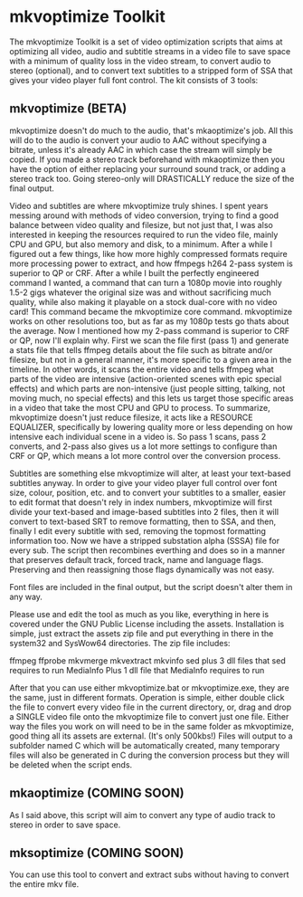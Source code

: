 # mkvoptimize Toolkit
The mkvoptimize Toolkit is a set of video optimization scripts that aims at optimizing all video, audio and subtitle streams in a video file to save space with a minimum of quality loss in the video stream, to convert audio to stereo (optional), and to convert text subtitles to a stripped form of SSA that gives your video player full font control. The kit consists of 3 tools:

## mkvoptimize (BETA)

mkvoptimize doesn't do much to the audio, that's mkaoptimize's job. All this will do to the audio is convert your audio to AAC without specifying a bitrate, unless it's already AAC in which case the stream will simply be copied. If you made a stereo track beforehand with mkaoptimize then you have the option of either replacing your surround sound track, or adding a stereo track too. Going stereo-only will DRASTICALLY reduce the size of the final output.

Video and subtitles are where mkvoptimize truly shines. I spent years messing around with methods of video conversion, trying to find a good balance between video quality and filesize, but not just that, I was also interested in keeping the resources required to run the video file, mainly CPU and GPU, but also memory and disk, to a minimum. After a while I figured out a few things, like how more highly compressed formats require more processing power to extract, and how ffmpegs h264 2-pass system is superior to QP or CRF. After a while I built the perfectly engineered command I wanted, a command that can turn a 1080p movie into roughly 1.5-2 gigs whatever the original size was and without sacrificing much quality, while also making it playable on a stock dual-core with no video card! This command became the mkvoptimize core command. mkvoptimize works on other resolutions too, but as far as my 1080p tests go thats about the average. Now I mentioned how my 2-pass command is superior to CRF or QP, now I'll explain why. First we scan the file first (pass 1) and generate a stats file that tells ffmpeg details about the file such as bitrate and/or filesize, but not in a general manner, it's more specific to a given area in the timeline. In other words, it scans the entire video and tells ffmpeg what parts of the video are intensive (action-oriented scenes with epic special effects) and which parts are non-intensive (just people sitting, talking, not moving much, no special effects) and this lets us target those specific areas in a video that take the most CPU and GPU to process. To summarize, mkvoptimize doesn't just reduce filesize, it acts like a RESOURCE EQUALIZER, specifically by lowering quality more or less depending on how intensive each individual scene in a video is. So pass 1 scans, pass 2 converts, and 2-pass also gives us a lot more settings to configure than CRF or QP, which means a lot more control over the conversion process.

Subtitles are something else mkvoptimize will alter, at least your text-based subtitles anyway. In order to give your video player full control over font size, colour, position, etc. and to convert your subtitles to a smaller, easier to edit format that doesn't rely in index numbers, mkvoptimize will first divide your text-based and image-based subtitles into 2 files, then it will convert to text-based SRT to remove formatting, then to SSA, and then, finally I edit every subtitle with sed, removing the topmost formatting information too. Now we have a stripped substation alpha (SSSA) file for every sub. The script then recombines everthing and does so in a manner that preserves default track, forced track, name and language flags. Preserving and then reassigning those flags dynamically was not easy.

Font files are included in the final output, but the script doesn't alter them in any way.

Please use and edit the tool as much as you like, everything in here is covered under the GNU Public License including the assets. Installation is simple, just extract the assets zip file and put everything in there in the system32 and SysWow64 directories. The zip file includes:

ffmpeg
ffprobe
mkvmerge
mkvextract
mkvinfo
sed
plus 3 dll files that sed requires to run
MediaInfo
Plus 1 dll file that MediaInfo requires to run

After that you can use either mkvoptimize.bat or mkvoptimize.exe, they are the same, just in different formats. Operation is simple, either double click the file to convert every video file in the current directory, or, drag and drop a SINGLE video file onto the mkvoptimize file to convert just one file. Either way the files you work on will need to be in the same folder as mkvoptimize, good thing all its assets are external. (It's only 500kbs!) Files will output to a subfolder named C which will be automatically created, many temporary files will also be generated in C during the conversion process but they will be deleted when the script ends.

## mkaoptimize (COMING SOON)

As I said above, this script will aim to convert any type of audio track to stereo in order to save space.

## mksoptimize (COMING SOON)

You can use this tool to convert and extract subs without having to convert the entire mkv file.
